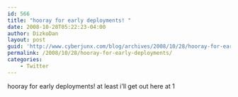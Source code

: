 ```yaml
---
id: 566
title: "hooray for early deployments! "
date: 2008-10-28T05:22:23-04:00
author: DizkoDan
layout: post
guid: 'http://www.cyberjunx.com/blog/archives/2008/10/28/hooray-for-early-deployments/'
permalink: /2008/10/28/hooray-for-early-deployments/
categories:
    - Twitter
---
```


hooray for early deployments! at least i’ll get out here at 1